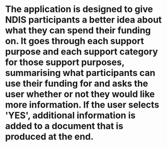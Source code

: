 # The application is designed to give NDIS participants a better idea about what they can spend their funding on. It goes through each support purpose and each support category for those support purposes, summarising what participants can use their funding for and asks the user whether or not they would like more information. If the user selects 'YES', additional information is added to a document that is produced at the end.